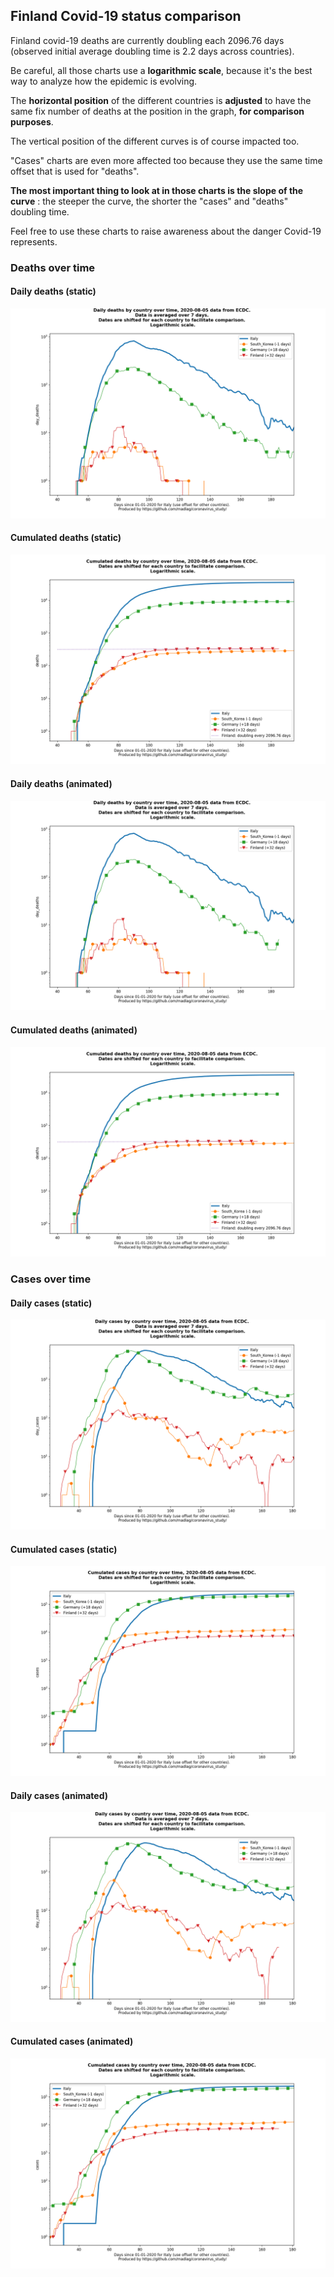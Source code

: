 ## Finland Covid-19 status comparison 

Finland covid-19 deaths are currently doubling each 2096.76 days (observed initial average doubling time is 2.2 days across countries).



Be careful, all those charts use a **logarithmic scale**, because it's the best way to analyze how the epidemic is evolving.
 
The **horizontal position** of the different countries is **adjusted** to have the same fix number of deaths at the position in the graph, **for comparison purposes**.

The vertical position of the different curves is of course impacted too.

"Cases" charts are even more affected too because they use the same time offset that is used for "deaths".

**The most important thing to look at in those charts is the slope of the curve** : the steeper the curve, the shorter the "cases" and "deaths" doubling time.

Feel free to use these charts to raise awareness about the danger Covid-19 represents. 


 
### Deaths over time
 
#### Daily deaths (static)
![Finland covid-19 daily deaths static chart](https://raw.githubusercontent.com/madlag/coronavirus_study/master/notebooks/graphs/2020-08-05/countries/Finland/2020-08-05_Finland_day_deaths.png "Finland covid-19 day_deaths static chart")   
 
#### Cumulated deaths (static)
![Finland covid-19 cumulated deaths static chart](https://raw.githubusercontent.com/madlag/coronavirus_study/master/notebooks/graphs/2020-08-05/countries/Finland/2020-08-05_Finland_deaths.png "Finland covid-19 deaths static chart")   
 
#### Daily deaths (animated)
![Finland covid-19 daily deaths animated chart](https://raw.githubusercontent.com/madlag/coronavirus_study/master/notebooks/graphs/2020-08-05/countries/Finland/2020-08-05_Finland_day_deaths.gif "Finland covid-19 day_deaths animated chart")   
 
#### Cumulated deaths (animated)
![Finland covid-19 cumulated deaths animated chart](https://raw.githubusercontent.com/madlag/coronavirus_study/master/notebooks/graphs/2020-08-05/countries/Finland/2020-08-05_Finland_deaths.gif "Finland covid-19 deaths animated chart")   

 
### Cases over time
 
#### Daily cases (static)
![Finland covid-19 daily cases static chart](https://raw.githubusercontent.com/madlag/coronavirus_study/master/notebooks/graphs/2020-08-05/countries/Finland/2020-08-05_Finland_day_cases.png "Finland covid-19 day_cases static chart")   
 
#### Cumulated cases (static)
![Finland covid-19 cumulated cases static chart](https://raw.githubusercontent.com/madlag/coronavirus_study/master/notebooks/graphs/2020-08-05/countries/Finland/2020-08-05_Finland_cases.png "Finland covid-19 cases static chart")   
 
#### Daily cases (animated)
![Finland covid-19 daily cases animated chart](https://raw.githubusercontent.com/madlag/coronavirus_study/master/notebooks/graphs/2020-08-05/countries/Finland/2020-08-05_Finland_day_cases.gif "Finland covid-19 day_cases animated chart")   
 
#### Cumulated cases (animated)
![Finland covid-19 cumulated cases animated chart](https://raw.githubusercontent.com/madlag/coronavirus_study/master/notebooks/graphs/2020-08-05/countries/Finland/2020-08-05_Finland_cases.gif "Finland covid-19 cases animated chart")   

